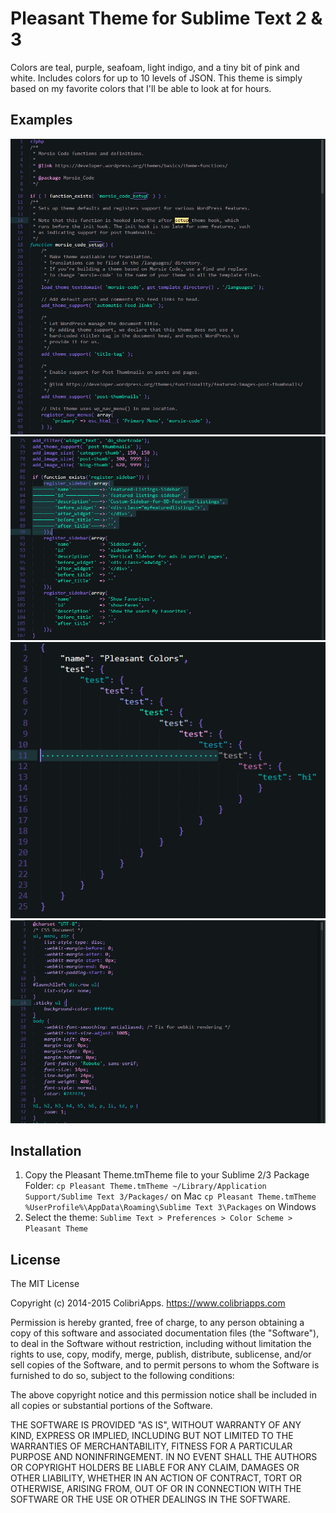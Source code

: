 # Pleasant Theme for Sublime Text 2 & 3
 
Colors are teal, purple, seafoam, light indigo, and a tiny bit of pink and white. Includes colors for up to 10 levels of JSON.
This theme is simply based on my favorite colors that I'll be able to look at for hours.

## Examples
![alt text](img/php-search.PNG "Searching on PHP File")
![alt text](img/php-assoc-array.PNG "Associative Array in PHP")
![alt text](img/json.PNG "10 Levels of JSON")
![alt text](img/css.PNG "CSS File")

## Installation

1. Copy the Pleasant Theme.tmTheme file to your Sublime 2/3 Package Folder:
	`cp Pleasant Theme.tmTheme ~/Library/Application Support/Sublime Text 3/Packages/` on Mac
	`cp Pleasant Theme.tmTheme %UserProfile%\AppData\Roaming\Sublime Text 3\Packages` on Windows
2. Select the theme: `Sublime Text > Preferences > Color Scheme > Pleasant Theme`

## License
 
The MIT License

Copyright (c) 2014-2015 ColibriApps. https://www.colibriapps.com

Permission is hereby granted, free of charge, to any person obtaining a copy
of this software and associated documentation files (the "Software"), to deal
in the Software without restriction, including without limitation the rights
to use, copy, modify, merge, publish, distribute, sublicense, and/or sell
copies of the Software, and to permit persons to whom the Software is
furnished to do so, subject to the following conditions:

The above copyright notice and this permission notice shall be included in
all copies or substantial portions of the Software.

THE SOFTWARE IS PROVIDED "AS IS", WITHOUT WARRANTY OF ANY KIND, EXPRESS OR
IMPLIED, INCLUDING BUT NOT LIMITED TO THE WARRANTIES OF MERCHANTABILITY,
FITNESS FOR A PARTICULAR PURPOSE AND NONINFRINGEMENT. IN NO EVENT SHALL THE
AUTHORS OR COPYRIGHT HOLDERS BE LIABLE FOR ANY CLAIM, DAMAGES OR OTHER
LIABILITY, WHETHER IN AN ACTION OF CONTRACT, TORT OR OTHERWISE, ARISING FROM,
OUT OF OR IN CONNECTION WITH THE SOFTWARE OR THE USE OR OTHER DEALINGS IN
THE SOFTWARE.
